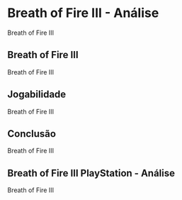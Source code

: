 ---
---

# Breath of Fire III - Análise

Breath of Fire III

## Breath of Fire III

Breath of Fire III

## Jogabilidade

Breath of Fire III

## Conclusão

Breath of Fire III

## Breath of Fire III PlayStation - Análise

Breath of Fire III

